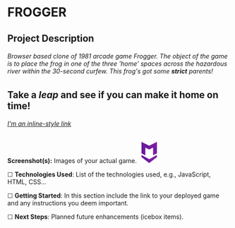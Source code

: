 # FROGGER
## Project Description
###### Browser based clone of 1981 arcade game Frogger. The object of the game is to place the frog in one of the three 'home' spaces across the hazardous river within the 30-second curfew. This frog's got some **strict** parents! 

## Take a *leap* and see if you can make it home on time!
###### [I'm an inline-style link](https://estrellaalvarez.github.io/Frogger/)

**Screenshot(s):** Images of your actual game.
![alt text](https://github.com/adam-p/markdown-here/raw/master/src/common/images/icon48.png "Logo Title Text 1")

☐ **Technologies Used**: List of the technologies used, e.g., JavaScript, HTML, CSS...

☐ **Getting Started**: In this section include the link to your deployed game and any instructions you deem important.

☐ **Next Steps**: Planned future enhancements (icebox items).
